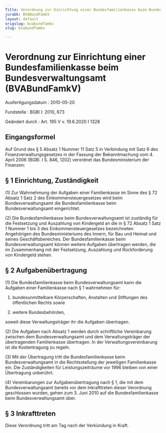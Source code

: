 ```yaml
---
Title: Verordnung zur Einrichtung einer Bundesfamilienkasse beim Bundesverwaltungsamt
jurabk: BVABundFamkV
layout: default
origslug: bvabundfamkv
slug: bvabundfamkv

---
```


# Verordnung zur Einrichtung einer Bundesfamilienkasse beim Bundesverwaltungsamt (BVABundFamkV)

Ausfertigungsdatum
:   2010-05-20

Fundstelle
:   BGBl I: 2010, 673

Geändert durch
:   Art. 195 V v. 19.6.2020 I 1328


## Eingangsformel

Auf Grund des § 5 Absatz 1 Nummer 11 Satz 5 in Verbindung mit Satz 6
des Finanzverwaltungsgesetzes in der Fassung der Bekanntmachung vom 4.
April 2006 (BGBl. I S. 846, 1202) verordnet das Bundesministerium der
Finanzen:


## § 1 Einrichtung, Zuständigkeit

(1) Zur Wahrnehmung der Aufgaben einer Familienkasse im Sinne des § 72
Absatz 1 Satz 2 des Einkommensteuergesetzes wird beim
Bundesverwaltungsamt die Bundesfamilienkasse beim Bundesverwaltungsamt
eingerichtet.

(2) Die Bundesfamilienkasse beim Bundesverwaltungsamt ist zuständig
für die Festsetzung und Auszahlung von Kindergeld an die in § 72
Absatz 1 Satz 1 Nummer 1 bis 3 des Einkommensteuergesetzes
bezeichneten Angehörigen des Bundesministeriums des Innern, für Bau
und Heimat und seines Geschäftsbereiches. Der Bundesfamilienkasse beim
Bundesverwaltungsamt können weitere Aufgaben übertragen werden, die im
Zusammenhang mit der Festsetzung, Auszahlung und Rückforderung von
Kindergeld stehen.


## § 2 Aufgabenübertragung

(1) Die Bundesfamilienkasse beim Bundesverwaltungsamt kann die
Aufgaben einer Familienkasse nach § 1 wahrnehmen für:

1.  bundesunmittelbare Körperschaften, Anstalten und Stiftungen des
    öffentlichen Rechts sowie


2.  weitere Bundesbehörden,



soweit diese Verwaltungsträger ihr die Aufgaben übertragen.

(2) Die Aufgaben nach Absatz 1 werden durch schriftliche Vereinbarung
zwischen dem Bundesverwaltungsamt und dem Verwaltungsträger der
übertragenden Familienkasse übertragen. In der Verwaltungsvereinbarung
ist die Kostentragung zu regeln.

(3) Mit der Übertragung tritt die Bundesfamilienkasse beim
Bundesverwaltungsamt in die Rechtsstellung der jeweiligen
Familienkasse ein. Die Zuständigkeiten für Leistungszeiträume vor 1996
bleiben von einer Übertragung unberührt.

(4) Vereinbarungen zur Aufgabenübertragung nach § 1, die mit dem
Bundesverwaltungsamt bereits vor dem Inkrafttreten dieser Verordnung
geschlossen wurden, gehen zum 3. Juni 2010 auf die Bundesfamilienkasse
beim Bundesverwaltungsamt über.


## § 3 Inkrafttreten

Diese Verordnung tritt am Tag nach der Verkündung in Kraft.


